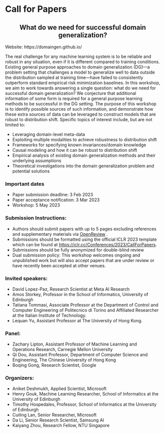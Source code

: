 # Call for Papers

<h2 style="text-align: center;"> What do we need for successful domain generalization?</h2> 

<p> Website: https://domaingen.github.io/ </p>

The real challenge for any machine learning system is to be reliable and robust in any situation, even if it is different compared to training conditions. Existing general purpose approaches to domain generalization (DG)—a problem setting that challenges a model to generalize well to data outside the distribution sampled at training time—have failed to consistently outperform standard empirical risk minimization baselines. In this workshop, we aim to work towards answering a single question: what do we need for successful domain generalization? We conjecture that additional information of some form is required for a general purpose learning methods to be successful in the DG setting. The purpose of this workshop is to identify possible sources of such information, and demonstrate how these extra sources of data can be leveraged to construct models that are robust to distribution shift. Specific topics of interest include, but are not limited to:
- Leveraging domain-level meta-data
- Exploiting multiple modalities to achieve robustness to distribution shift
- Frameworks for specifying known invariances/domain knowledge
- Causal modeling and how it can be robust to distribution shift
- Empirical analysis of existing domain generalization methods and their underlying assumptions
- Theoretical investigations into the domain generalization problem and potential solutions

### Important dates

- Paper submission deadline: 3 Feb 2023
- Paper acceptance notification: 3 Mar 2023
- Workshop: 5 May 2023


### Submission Instructions:
- Authors should submit papers with up to 5 pages excluding references and supplementary materials via [OpenReview](https://openreview.net/group?id=ICLR.cc/2023/Workshop/DG) .
- Submissions should be formatted using the official ICLR 2023 template which can be found at https://iclr.cc/Conferences/2023/CallForPapers.
- Submissions should be fully anonymized for double-blind review
- Dual submission policy: This workshop welcomes ongoing and unpublished work but will also accept papers that are under review or have recently been accepted at other venues.

### Invited speakers:
- David Lopez-Paz, Research Scientist at Meta AI Research
- Amos Storkey, Professor in the School of Informatics, University of Edinburgh
- Tatiana Tommasi, Associate Professor at the Department of Control and Computer Engineering of Politecnico di Torino and Affiliated Researcher at the Italian Institute of Technology.
- Lequan Yu, Assistant Professor at The University of Hong Kong.


### Panel:
- Zachary Lipton, Assistant Professor of Machine Learning and Operations Research, Carnegie Mellon University
- Qi Dou, Assistant Professor, Department of Computer Science and Engineering, The Chinese University of Hong Kong
- Boqing Gong, Research Scientist, Google


### Organizers:
- Aniket Deshmukh, Applied Scientist, Microsoft
- Henry Gouk, Machine Learning Researcher, School of Informatics at the University of Edinburgh
- Timothy Hospedales, Professor, School of Informatics at the University of Edinburgh
- Cuiling Lan, Senior Researcher, Microsoft
- Da Li, Senior Research Scientist, Samsung AI
- Kaiyang Zhou, Research Fellow, NTU Singapore
